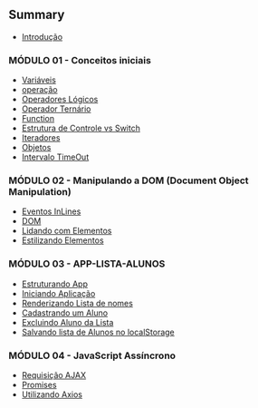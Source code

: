 ## Summary
<ul>
    <li><a href="#">Introdução</a></li>
</ul>

### MÓDULO 01 - Conceitos iniciais

<ul>
  <li><a href="#">Variáveis</a></li>
  <li><a href="#">operação</a></li>
  <li><a href="#">Operadores Lógicos</a></li>
  <li><a href="#">Operador Ternário</a></li>
  <li><a href="#">Function</a></li>
  <li><a href="#">Estrutura de Controle vs Switch</a></li>
  <li><a href="#">Iteradores</a></li>
  <li><a href="#">Objetos</a></li>
  <li><a href="#">Intervalo TimeOut</a></li>
</ul>

### MÓDULO 02 - Manipulando a DOM (Document Object Manipulation)

<ul>
  <li><a href="#">Eventos InLines</a></li>
  <li><a href="#">DOM</a></li>
  <li><a href="#">Lidando com Elementos</a></li>
  <li><a href="#">Estilizando Elementos</a></li>
</ul>

### MÓDULO 03 - APP-LISTA-ALUNOS

<ul>
  <li><a href="#">Estruturando App</a></li>
  <li><a href="#">Iniciando Aplicação</a></li>
  <li><a href="#">Renderizando Lista de nomes</a></li>
  <li><a href="#">Cadastrando um Aluno</a></li>
  <li><a href="#">Excluindo Aluno da Lista</a></li>
  <li><a href="#">Salvando lista de Alunos no localStorage</a></li>
</ul>

### MÓDULO 04 - JavaScript Assíncrono

<ul>
  <li><a href="#">Requisição AJAX</a></li>
  <li><a href="#">Promises</a></li>
  <li><a href="#">Utilizando Axios</a></li>
</ul>
